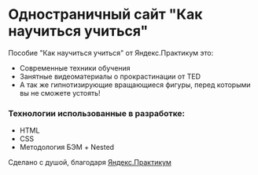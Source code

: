 # Одностраничный сайт "Как научиться учиться"

Пособие "Как научиться учиться" от Яндекс.Практикум это:

  - Современные техники обучения
  - Занятные видеоматериалы о прокрастинации от TED
  - А так же гипнотизирующие вращающиеся фигуры, перед которыми вы не сможете устоять!

### Технологии использованные в разработке:

 - HTML
 - CSS
 - Методология БЭМ + Nested
 
Сделано с душой, благодаря [Яндекс.Практикум](https://praktikum.yandex.ru/)